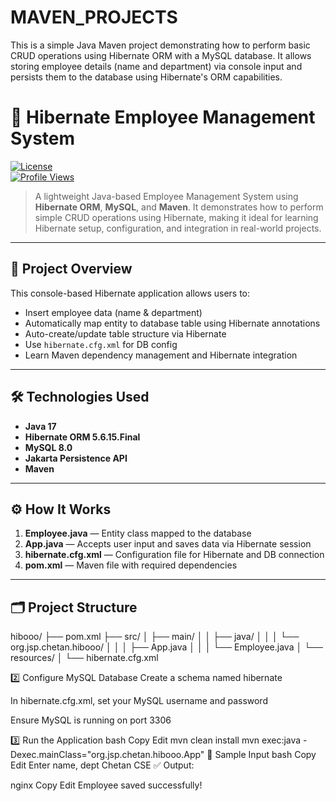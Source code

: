 # MAVEN_PROJECTS
This is a simple Java Maven project demonstrating how to perform basic CRUD operations using Hibernate ORM with a MySQL database. It allows storing employee details (name and department) via console input and persists them to the database using Hibernate's ORM capabilities.
# 🧠 Hibernate Employee Management System

[![License](https://img.shields.io/badge/License-MIT-green.svg)](LICENSE)  
[![Profile Views](https://komarev.com/ghpvc/?username=chetan-ullagaddi&color=blue)](https://github.com/chetan-ullagaddi)

> A lightweight Java-based Employee Management System using **Hibernate ORM**, **MySQL**, and **Maven**. It demonstrates how to perform simple CRUD operations using Hibernate, making it ideal for learning Hibernate setup, configuration, and integration in real-world projects.

---

## 🌟 Project Overview

This console-based Hibernate application allows users to:

- Insert employee data (name & department)
- Automatically map entity to database table using Hibernate annotations
- Auto-create/update table structure via Hibernate
- Use `hibernate.cfg.xml` for DB config
- Learn Maven dependency management and Hibernate integration

---

## 🛠️ Technologies Used

- **Java 17**
- **Hibernate ORM 5.6.15.Final**
- **MySQL 8.0**
- **Jakarta Persistence API**
- **Maven**

---

## ⚙️ How It Works

1. **Employee.java** — Entity class mapped to the database
2. **App.java** — Accepts user input and saves data via Hibernate session
3. **hibernate.cfg.xml** — Configuration file for Hibernate and DB connection
4. **pom.xml** — Maven file with required dependencies

---

## 🗂️ Project Structure
hibooo/
├── pom.xml
├── src/
│ ├── main/
│ │ ├── java/
│ │ │ └── org.jsp.chetan.hibooo/
│ │ │ ├── App.java
│ │ │ └── Employee.java
│ └── resources/
│ └── hibernate.cfg.xml

2️⃣ Configure MySQL Database
Create a schema named hibernate

In hibernate.cfg.xml, set your MySQL username and password

Ensure MySQL is running on port 3306

3️⃣ Run the Application
bash
Copy
Edit
mvn clean install
mvn exec:java -Dexec.mainClass="org.jsp.chetan.hibooo.App"
📝 Sample Input
bash
Copy
Edit
Enter name, dept
Chetan
CSE
✅ Output:

nginx
Copy
Edit
Employee saved successfully!


